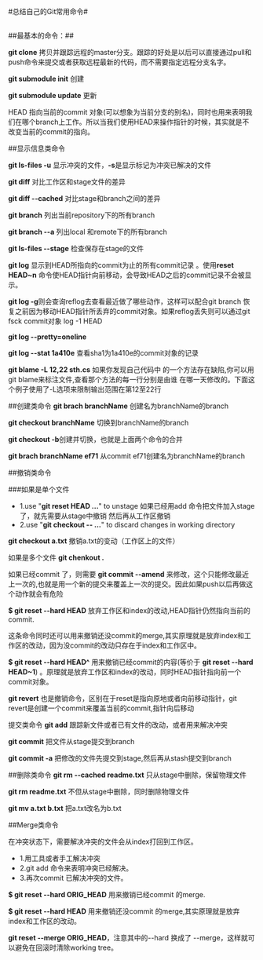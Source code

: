 #总结自己的Git常用命令#
 
##
##最基本的命令：##

**git clone** 拷贝并跟踪远程的master分支。跟踪的好处是以后可以直接通过pull和push命令来提交或者获取远程最新的代码，而不需要指定远程分支名字。

**git submodule init**  创建

**git submodule update** 更新


HEAD 指向当前的commit 对象(可以想象为当前分支的别名)，同时也用来表明我们在哪个branch上工作。所以当我们使用HEAD来操作指针的时候，其实就是不改变当前的commit的指向。

##显示信息类命令 

**git ls-files -u** 显示冲突的文件，**-s**是显示标记为冲突已解决的文件

**git diff** 对比工作区和stage文件的差异 

**git diff --cached** 对比stage和branch之间的差异

**git branch** 列出当前repository下的所有branch 

**git branch --a** 列出local 和remote下的所有branch

**git ls-files --stage** 检查保存在stage的文件

**git log** 显示到HEAD所指向的commit为止的所有commit记录 。使用**reset HEAD~n** 命令使HEAD指针向前移动，会导致HEAD之后的commit记录不会被显示。

**git log -g**则会查询reflog去查看最近做了哪些动作，这样可以配合git branch 恢复之前因为移动HEAD指针所丢弃的commit对象。如果reflog丢失则可以通过git fsck  commit对象 
log -1 HEAD

**git log --pretty=oneline**

**git log --stat 1a410e** 查看sha1为1a410e的commit对象的记录

**git blame -L 12,22 sth.cs** 如果你发现自己代码中 的一个方法存在缺陷,你可以用git blame来标注文件,查看那个方法的每一行分别是由谁 在哪一天修改的。下面这个例子使用了-L选项来限制输出范围在第12至22行

##创建类命令 
**git brach branchName** 创建名为branchName的branch 

**git checkout branchName** 切换到branchName的branch 

**git checkout -b**创建并切换，也就是上面两个命令的合并

**git brach branchName ef71** 从commit ef71创建名为branchName的branch

##撤销类命令 

###如果是单个文件 

- 1.use "**git reset HEAD <file>...**" to unstage 
如果已经用add 命令把文件加入stage了，就先需要从stage中撤销
然后再从工作区撤销 
- 2.use "**git checkout -- <file>...**" to discard changes in working directory

**git checkout a.txt**  撤销a.txt的变动（工作区上的文件） 

如果是多个文件 **git chenkout .**

如果已经commit 了，则需要 **git commit --amend** 来修改，这个只能修改最近上一次的,也就是用一个新的提交来覆盖上一次的提交。因此如果push以后再做这个动作就会有危险

**$ git reset --hard HEAD** 放弃工作区和index的改动,HEAD指针仍然指向当前的commit.

这条命令同时还可以用来撤销还没commit的merge,其实原理就是放弃index和工作区的改动，因为没commit的改动只存在于index和工作区中。

**$ git reset --hard HEAD^** 用来撤销已经commit的内容(等价于 **git reset --hard HEAD~1**) 。原理就是放弃工作区和index的改动，同时HEAD指针指向前一个commit对象。

**git revert** 也是撤销命令，区别在于reset是指向原地或者向前移动指针，git revert是创建一个commit来覆盖当前的commit,指针向后移动

提交类命令 
**git add** 跟踪新文件或者已有文件的改动，或者用来解决冲突

**git commit** 把文件从stage提交到branch

**git commit -a** 把修改的文件先提交到stage,然后再从stash提交到branch

##删除类命令 
**git rm --cached readme.txt** 只从stage中删除，保留物理文件

**git rm readme.txt** 不但从stage中删除，同时删除物理文件

**git mv a.txt b.txt** 把a.txt改名为b.txt

##Merge类命令

在冲突状态下，需要解决冲突的文件会从index打回到工作区。

- 1.用工具或者手工解决冲突 
- 2.git add 命令来表明冲突已经解决。 
- 3.再次commit 已解决冲突的文件。

**$ git reset --hard ORIG_HEAD** 用来撤销已经commit 的merge.
 
**$ git reset --hard HEAD** 用来撤销还没commit 的merge,其实原理就是放弃index和工作区的改动。

**git reset --merge ORIG_HEAD**，注意其中的--hard 换成了 --merge，这样就可以避免在回滚时清除working tree。